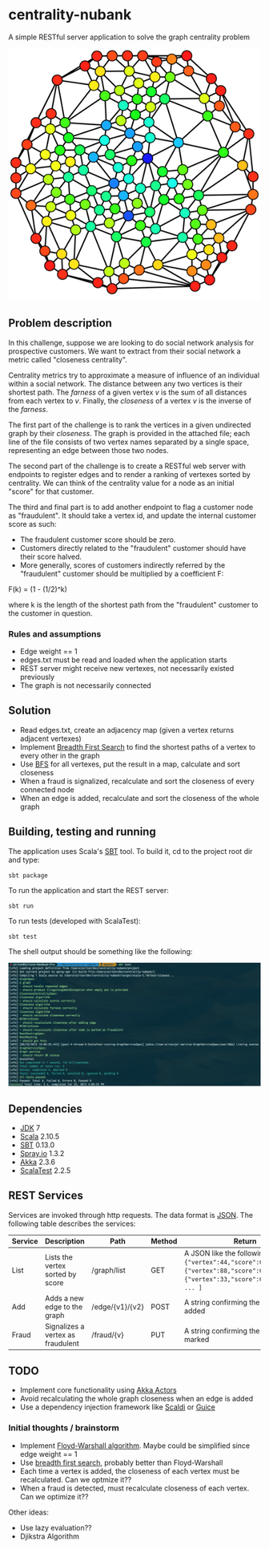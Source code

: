 # centrality-nubank
A simple RESTful server application to solve the graph centrality problem

![A cool looking graph :)](img/graph.png)

## Problem description

In this challenge, suppose we are looking to do social network analysis for prospective customers. We want to extract from their social network a metric called "closeness centrality".

Centrality metrics try to approximate a measure of influence of an individual within a social network. The distance between any two vertices is their shortest path. The *farness* of a given vertex *v* is the sum of all distances from each vertex to *v*. Finally, the *closeness* of a vertex *v* is the inverse of the *farness*.

The first part of the challenge is to rank the vertices in a given undirected graph by their *closeness*. The graph is provided in the attached file; each line of the file consists of two vertex names separated by a single space, representing an edge between those two
nodes.

The second part of the challenge is to create a RESTful web server with endpoints to register edges and to render a ranking of vertexes sorted by centrality. We can think of the centrality value for a node as an initial "score" for that customer.

The third and final part is to add another endpoint to flag a customer node as "fraudulent". It should take a vertex id, and update the internal customer score as such:
- The fraudulent customer score should be zero.
- Customers directly related to the "fraudulent" customer should have their score halved.
- More generally, scores of customers indirectly referred by the "fraudulent" customer should be multiplied by a coefficient F:

F(k) = (1 - (1/2)^k)

where k is the length of the shortest path from the "fraudulent" customer to the customer in question.

### Rules and assumptions

- Edge weight == 1
- edges.txt must be read and loaded when the application starts
- REST server might receive new vertexes, not necessarily existed previously
- The graph is not necessarily connected

## Solution

- Read edges.txt, create an adjacency map (given a vertex returns adjacent vertexes)
- Implement [Breadth First Search](https://en.wikipedia.org/wiki/Breadth-first_search) to find the shortest paths of a vertex to every other in the graph
- Use [BFS](https://en.wikipedia.org/wiki/Breadth-first_search) for all vertexes, put the result in a map, calculate and sort closeness
- When a fraud is signalized, recalculate and sort the closeness of every connected node
- When an edge is added, recalculate and sort the closeness of the whole graph

## Building, testing and running 

The application uses Scala's [SBT](http://www.scala-sbt.org/) tool. To build it, cd to the project root dir and type:

```shell
sbt package 
```

To run the application and start the REST server:

```shell
sbt run
```

To run tests (developed with ScalaTest):

```shell
sbt test
```

The shell output should be something like the following:

![ScalaTest shell output](img/tests.png)

## Dependencies

- [JDK](http://www.oracle.com/technetwork/java/javase/downloads/jdk7-downloads-1880260.html) 7
- [Scala](http://www.scala-lang.org/) 2.10.5
- [SBT](http://www.scala-sbt.org/) 0.13.0
- [Spray.io](http://spray.io/) 1.3.2
- [Akka](http://akka.io/) 2.3.6
- [ScalaTest](http://scalatest.org/) 2.2.5

## REST Services

Services are invoked through http requests. The data format is [JSON](http://json.org/). The following table describes the services:

| Service | Description                        | Path            | Method | Return                                                                                                                                          |
|---------|------------------------------------|-----------------|--------|-------------------------------------------------------------------------------------------------------------------------------------------------|
| List    | Lists the vertex sorted by score   | /graph/list     | GET    | A JSON like the following: ```[ {"vertex":44,"score":0.005988024}, {"vertex":88,"score":0.00591716}, {"vertex":33,"score":0.005882353} ... ]``` |
| Add     | Adds a new edge to the graph       | /edge/{v1}/{v2} | POST   | A string confirming the edge was added                                                                                                          |
| Fraud   | Signalizes a vertex as fraudulent  | /fraud/{v}      | PUT    | A string confirming the vertex was marked                                                                                                       |

## TODO

- Implement core functionality using [Akka Actors](http://doc.akka.io/docs/akka/snapshot/scala/actors.html)
- Avoid recalculating the whole graph closeness when an edge is added
- Use a dependency injection framework like [Scaldi](http://scaldi.org/) or [Guice](https://github.com/codingwell/scala-guice)

### Initial thoughts / brainstorm

- Implement [Floyd-Warshall algorithm](https://en.wikipedia.org/wiki/Floyd%E2%80%93Warshall_algorithm). Maybe could be simplified since edge weight == 1
- Use [breadth first search](https://en.wikipedia.org/wiki/Breadth-first_search), probably better than Floyd-Warshall
- Each time a vertex is added, the closeness of each vertex must be recalculated. Can we optmize it?? 
- When a fraud is detected, must recalculate closeness of each vertex. Can we optimize it??

Other ideas:
- Use lazy evaluation??
- Djikstra Algorithm
